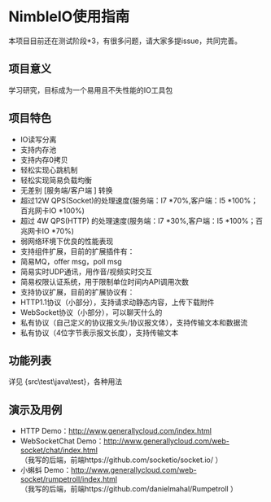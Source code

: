 
# NimbleIO使用指南

本项目目前还在测试阶段*3，有很多问题，请大家多提issue，共同完善。

## 项目意义

学习研究，目标成为一个易用且不失性能的IO工具包

## 项目特色

* IO读写分离
* 支持内存池
* 支持内存0拷贝
* 轻松实现心跳机制
* 轻松实现简易负载均衡
* 无差别 [服务端/客户端 ] 转换
* 超过12W QPS(Socket)的处理速度(服务端：I7 *70%,客户端：I5 *100%；百兆网卡IO *100%)
* 超过 4W QPS(HTTP)  的处理速度(服务端：I7 *30%,客户端：I5 *100%；百兆网卡IO *70%)
* 弱网络环境下优良的性能表现
* 支持组件扩展，目前的扩展插件有：
 * 简易MQ，offer msg，poll msg
 * 简易实时UDP通讯，用作音/视频实时交互
 * 简易权限认证系统，用于限制单位时间内API调用次数
* 支持协议扩展，目前的扩展协议有：
 * HTTP1.1协议（小部分），支持请求动静态内容，上传下载附件
 * WebSocket协议（小部分），可以聊天什么的
 * 私有协议（自己定义的协议报文头/协议报文体），支持传输文本和数据流
 * 私有协议（4位字节表示报文长度），支持传输文本

## 功能列表

详见 {src\test\java\test}，各种用法

## 演示及用例
* HTTP Demo：http://www.generallycloud.com/index.html
* WebSocketChat Demo：http://www.generallycloud.com/web-socket/chat/index.html                                
 （我写的后端，前端https://github.com/socketio/socket.io/ ）
* 小蝌蚪 Demo：http://www.generallycloud.com/web-socket/rumpetroll/index.html                                
 （我写的后端，前端https://github.com/danielmahal/Rumpetroll ）
